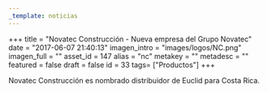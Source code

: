 ```yaml
---
_template: noticias
---
```






+++
title = "Novatec Construcción - Nueva empresa del Grupo Novatec"
date = "2017-06-07 21:40:13"
imagen_intro = "images/logos/NC.png"
imagen_full = ""
asset_id = 147
alias = "nc"
metakey = ""
metadesc = ""
featured = false
draft = false
id = 33
tags= ["Productos"]
+++
<p>Novatec Construcción es nombrado distribuidor de Euclid para Costa Rica.</p>
<!--more-->
